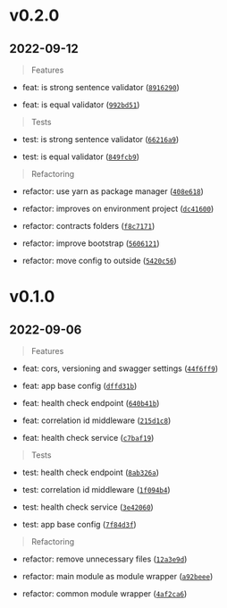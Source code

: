 # v0.2.0

## 2022-09-12

> Features

* feat: is strong sentence validator ([`8916290`](https://github.com/mateusmacedo/nestjs-startkit/commit/8916290a6453af6318b053e53cc4dd4e8495b779))

* feat: is equal validator ([`992bd51`](https://github.com/mateusmacedo/nestjs-startkit/commit/992bd518c14ec6b4cbac20680432c4fd61aa8267))

> Tests

* test: is strong sentence validator ([`66216a9`](https://github.com/mateusmacedo/nestjs-startkit/commit/66216a9ce2e1712849544492abd7a4339afe1373))

* test: is equal validator ([`849fcb9`](https://github.com/mateusmacedo/nestjs-startkit/commit/849fcb980203b9176bb7b543ed4120388eeea8d2))

> Refactoring

* refactor: use yarn as package manager ([`408e618`](https://github.com/mateusmacedo/nestjs-startkit/commit/408e618f5f2bfb35968c29a4c25fbc7c555051a2))

* refactor: improves on environment project ([`dc41600`](https://github.com/mateusmacedo/nestjs-startkit/commit/dc416006af8c44b84b98a26aef4d26722901dfa9))

* refactor: contracts folders ([`f8c7171`](https://github.com/mateusmacedo/nestjs-startkit/commit/f8c7171c2b3fecf9434e62d612acf8a47814a744))

* refactor: improve bootstrap ([`5606121`](https://github.com/mateusmacedo/nestjs-startkit/commit/5606121dbe7f727cc7061d4902ff174e03d0c508))

* refactor: move config to outside ([`5420c56`](https://github.com/mateusmacedo/nestjs-startkit/commit/5420c562a6f0a1f2d29f0b20cc6cd626cbad7038))

# v0.1.0

## 2022-09-06

> Features

* feat: cors, versioning and swagger settings ([`44f6ff9`](https://github.com/mateusmacedo/nestjs-startkit/commit/44f6ff9d6dc9d167ed81af1d21dba15d3e3458f4))

* feat: app base config ([`dffd31b`](https://github.com/mateusmacedo/nestjs-startkit/commit/dffd31b5d6b4c6e50112fcf43469b109a5d43b1b))

* feat: health check endpoint ([`640b41b`](https://github.com/mateusmacedo/nestjs-startkit/commit/640b41bcf714bafa2683b2d836d5eca63f3c0115))

* feat: correlation id middleware ([`215d1c8`](https://github.com/mateusmacedo/nestjs-startkit/commit/215d1c8ec142556c2ff74716348aa1b71db7d62a))

* feat: health check service ([`c7baf19`](https://github.com/mateusmacedo/nestjs-startkit/commit/c7baf19e073230158953d1b9dd13f0dfaa194c0f))

> Tests

* test: health check endpoint ([`8ab326a`](https://github.com/mateusmacedo/nestjs-startkit/commit/8ab326af1cf7edf245f82580403efb16d318148e))

* test: correlation id middleware ([`1f094b4`](https://github.com/mateusmacedo/nestjs-startkit/commit/1f094b4dd29378128749a26362e11d0f64d14008))

* test: health check service ([`3e42060`](https://github.com/mateusmacedo/nestjs-startkit/commit/3e42060963011dd68fee0ef47c814533c59600b1))

* test: app base config ([`7f84d3f`](https://github.com/mateusmacedo/nestjs-startkit/commit/7f84d3f32435cc5cf8cefb3cd6db640a8bdf35e0))

> Refactoring

* refactor: remove unnecessary files ([`12a3e9d`](https://github.com/mateusmacedo/nestjs-startkit/commit/12a3e9d89499ec42e6e5362596a7f95cbcc6cc7c))

* refactor: main module as module wrapper ([`a92beee`](https://github.com/mateusmacedo/nestjs-startkit/commit/a92beee1b61eb4409ea16f72f032375c68e8a3eb))

* refactor: common module wrapper ([`4af2ca6`](https://github.com/mateusmacedo/nestjs-startkit/commit/4af2ca666b476919483d60c9b4455e1f7e578e18))
